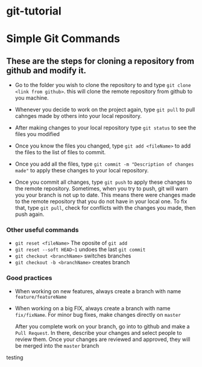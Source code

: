 # git-tutorial

# Simple Git Commands

## These are the steps for cloning a repository from github and modify it.
- Go to the folder you wish to clone the repository to and type `git clone <link from github>`. this will clone the remote repository from github to you machine.

- Whenever you decide to work on the project again, type `git pull` to pull cahnges made by others into your local repository.

- After making changes to your local repository type `git status` to see the files you modified
- Once you know the files you changed, type `git add <fileName>` to add the files to the list of files to commit.
- Once you add all the files, type `git commit -m "Description of changes made"` to apply these changes to your local repository.
- Once you commit all changes, type `git push` to apply these changes to the remote repository. Sometimes, when you try to push, git will warn you your branch is not up to date. This means there were changes made to the remote repository that you do not have in your local one. To fix that, type `git pull`, check for conflicts with the changes you made, then push again.

### Other useful commands
- `git reset <fileName>` The oposite of `git add`
- `git reset --soft HEAD~1` undoes the last `git commit`
- `git checkout <branchName>` switches branches
- `git checkout -b <branchName>` creates branch

### Good practices

- When working on new features, always create a branch with name `feature/featureName`
- When working on a big FIX, always create a branch with name `fix/fixName`. For minor bug fixes, make changes directly on `master`

    After you complete work on your branch, go into to github and make a `Pull Request`. 
    In there, describe your changes and select people to review them.
    Once your changes are reviewed and approved, they will be merged into the `master` branch

testing
